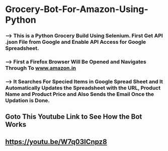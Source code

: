 # Grocery-Bot-For-Amazon-Using-Python
### --> This is a Python Grocery Build Using Selenium. First Get API .json File from Google and Enable API Access for Google Spreadsheet.
### --> First a Firefox Browser Will Be Opened and Navigates Through To www.amazon.in
### --> It Searches For Specied Items in Google Spread Sheet and It Automatically Updates the Spreadsheet with the URL, Product Name and Product Price and Also Sends the Email Once the Updation is Done.
## Goto This Youtube Link to See How the Bot Works
## https://youtu.be/W7q03ICnpz8

















